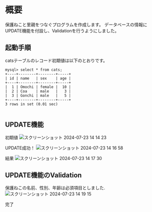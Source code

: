 # 概要

保護ねこと里親をつなぐプログラムを作成します。
データベースの情報にUPDATE機能を付設し、Validationを行うようにしました。

## 起動手順

catsテーブルのレコード初期値は以下のとおりです。

```mysql
mysql> select * from cats;
+----+--------+--------+-----+
| id | name   | sex    | age |
+----+--------+--------+-----+
|  1 | Omochi | female |  10 |
|  2 | Coa    | male   |   3 |
|  3 | Gonchi | male   |   5 |
+----+--------+--------+-----+
3 rows in set (0.01 sec)


```

## UPDATE機能

初期値
![スクリーンショット 2024-07-23 14 14 23](https://github.com/user-attachments/assets/4087d276-e2c1-4bde-9682-4089e9cd145b)

UPDATE成功！
![スクリーンショット 2024-07-23 14 16 58](https://github.com/user-attachments/assets/2db08a46-b1a0-4c19-b04e-26e9ace3d787)

結果
![スクリーンショット 2024-07-23 14 17 30](https://github.com/user-attachments/assets/98240199-de7a-4fcc-b0bf-fc850097034b)

## UPDATE機能のValidation

保護ねこの名前、性別、年齢は必須項目としました.
![スクリーンショット 2024-07-23 14 19 15](https://github.com/user-attachments/assets/e3f9b3ab-c0cf-4507-99e6-4c98bba827dc)

完了

